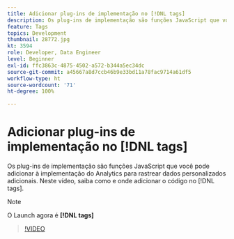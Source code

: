 ```yaml
---
title: Adicionar plug-ins de implementação no [!DNL tags]
description: Os plug-ins de implementação são funções JavaScript que você pode adicionar à implementação do Analytics para rastrear dados personalizados adicionais. Neste vídeo, saiba como e onde adicionar o código no [!DNL tags].
feature: Tags
topics: Development
thumbnail: 28772.jpg
kt: 3594
role: Developer, Data Engineer
level: Beginner
exl-id: ffc3863c-4875-4502-a572-b344a5ec34dc
source-git-commit: a45667a8d7ccb46b9e33bd11a78fac9714a61df5
workflow-type: ht
source-wordcount: '71'
ht-degree: 100%

---
```


# Adicionar plug-ins de implementação no [!DNL tags]

Os plug-ins de implementação são funções JavaScript que você pode adicionar à implementação do Analytics para rastrear dados personalizados adicionais. Neste vídeo, saiba como e onde adicionar o código no [!DNL tags].

>[!NOTE]
>
> O Launch agora é **[!DNL tags]**

>[!VIDEO](https://video.tv.adobe.com/v/28772/?quality=12&learn=on)
